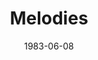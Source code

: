 ---
discogs_id: 2053580
discogs_master_id: 427891
title: Melodies
artists: ['山下達郎']
date: 1983-06-08
genre: ['Pop']
image: Melodies-2053580.jpg
label: Moon Records
country: Japan
styles: ['City Pop', 'Funk', 'Soul', 'Rock']
video: https://www.youtube.com/watch?v=X0nl3LY71Dk
---